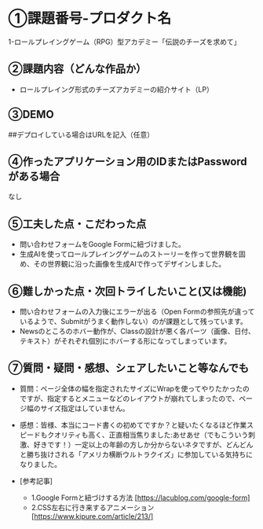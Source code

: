 # ①課題番号-プロダクト名
1-ロールプレイングゲーム（RPG）型アカデミー「伝説のチーズを求めて」

## ②課題内容（どんな作品か）
- ロールプレイング形式のチーズアカデミーの紹介サイト（LP）

## ③DEMO
##デプロイしている場合はURLを記入（任意）

## ④作ったアプリケーション用のIDまたはPasswordがある場合
なし

## ⑤工夫した点・こだわった点
- 問い合わせフォームをGoogle Formに紐づけました。
- 生成AIを使ってロールプレイングゲームのストーリーを作って世界観を固め、その世界観に沿った画像を生成AIで作ってデザインしました。

## ⑥難しかった点・次回トライしたいこと(又は機能)
- 問い合わせフォームの入力後にエラーが出る（Open Formの参照先が違っているようで、Submitがうまく動作しない）のが課題として残っています。
- Newsのところのホバー動作が、Classの設計が悪く各パーツ（画像、日付、テキスト）がそれぞれ個別にホバーする形になってしまっています。

## ⑦質問・疑問・感想、シェアしたいこと等なんでも
- 質問：ページ全体の幅を指定されたサイズにWrapを使ってやりたかったのですが、指定するとメニューなどのレイアウトが崩れてしまったので、ページ幅のサイズ指定はしていません。
- 感想：皆様、本当にコード書くの初めてですか？と疑いたくなるほど作業スピードもクオリティも高く、正直相当焦りました:あせあせ（でもこういう刺激、好きです！）一定以上の年齢の方しか分からないネタですが、どんどんと勝ち抜けされる「アメリカ横断ウルトラクイズ」に参加している気持ちになりました。

- [参考記事]
  - 1.Google Formと紐づけする方法 [https://lacublog.com/google-form]
  - 2.CSS左右に行き来するアニメーション [https://www.kipure.com/article/213/]
  
